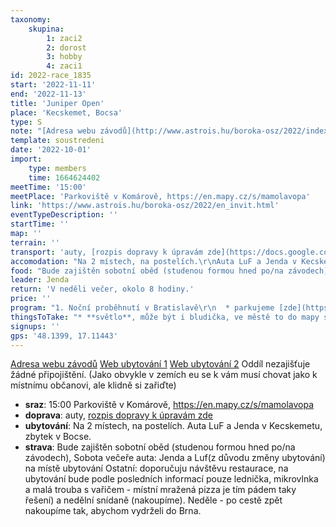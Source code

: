 ```yaml
---
taxonomy:
    skupina:
        1: zaci2
        2: dorost
        3: hobby
        4: zaci1
id: 2022-race_1835
start: '2022-11-11'
end: '2022-11-13'
title: 'Juniper Open'
place: 'Kecskemet, Bocsa'
type: S
note: "[Adresa webu závodů](http://www.astrois.hu/boroka-osz/2022/index.html)\r\n[Web ubytování 1](https://bocsa.hu/boroka-ifjusagi-szallashely/)\r\n[Web ubytování 2](http://www.hoteljuniperus.hu/)\r\nOddíl nezajišťuje žádné připojištění. (Jako obvykle v zemích eu se k vám musí chovat jako k místnímu občanovi, ale klidně si zařiďte)"
template: soustredeni
date: '2022-10-01'
import:
    type: members
    time: 1664624402
meetTime: '15:00'
meetPlace: 'Parkoviště v Komárově, https://en.mapy.cz/s/mamolavopa'
link: 'https://www.astrois.hu/boroka-osz/2022/en_invit.html'
eventTypeDescription: ''
startTime: ''
map: ''
terrain: ''
transport: 'auty, [rozpis dopravy k úpravám zde](https://docs.google.com/spreadsheets/d/13nAnJUMskLVqCIEIaDftTleUtRbcFuc8Phf_JeQNO-E/edit?usp=sharing)'
accomodation: "Na 2 místech, na postelích.\r\nAuta LuF a Jenda v Kecskemetu, zbytek v Bocse."
food: "Bude zajištěn sobotní oběd (studenou formou hned po/na závodech), \r\nSobota večeře auta: Jenda a Luf(z důvodu změny ubytování) na místě ubytování\r\nOstatní: doporučuju návštěvu restaurace, na ubytování bude podle posledních informací pouze lednička, mikrovlnka a malá trouba s vařičem - místní mražená pizza je tím pádem taky řešení) a  nedělní snídaně (nakoupíme). Neděle - po cestě zpět nakoupíme tak, abychom vydrželi do Brna."
leader: Jenda
return: 'V neděli večer, okolo 8 hodiny.'
price: ''
program: "1. Noční proběhnutí v Bratislavě\r\n  * parkujeme [zde](https://en.mapy.cz/s/loropuzodu)\r\n  * [cesta na start](https://en.mapy.cz/s/hacavotaro)\r\n2. Závody v pískových dunách\r\n3. Termální lázně v blízkosti ubytování"
thingsToTake: "* **světlo**, může být i bludička, ve městě to do mapy stačí\r\n* Věci na ob\r\n* běžecké boty do města i do lesa\r\n* **PLAVKY**\r\n* V Maďarsku jde vcelku bez problémů platit kartou, ale peníze se můžou hodit..."
signups: ''
gps: '48.1399, 17.11443'
---
```


[Adresa webu závodů](http://www.astrois.hu/boroka-osz/2022/index.html)
[Web ubytování 1](https://bocsa.hu/boroka-ifjusagi-szallashely/)
[Web ubytování 2](http://www.hoteljuniperus.hu/)
Oddíl nezajišťuje žádné připojištění. (Jako obvykle v zemích eu se k vám musí chovat jako k místnímu občanovi, ale klidně si zařiďte)
* **sraz**: 15:00 Parkoviště v Komárově, https://en.mapy.cz/s/mamolavopa
* **doprava**: auty, [rozpis dopravy k úpravám zde](https://docs.google.com/spreadsheets/d/13nAnJUMskLVqCIEIaDftTleUtRbcFuc8Phf_JeQNO-E/edit?usp=sharing)
* **ubytování**: Na 2 místech, na postelích.
Auta LuF a Jenda v Kecskemetu, zbytek v Bocse.
* **strava**: Bude zajištěn sobotní oběd (studenou formou hned po/na závodech), 
Sobota večeře auta: Jenda a Luf(z důvodu změny ubytování) na místě ubytování
Ostatní: doporučuju návštěvu restaurace, na ubytování bude podle posledních informací pouze lednička, mikrovlnka a malá trouba s vařičem - místní mražená pizza je tím pádem taky řešení) a  nedělní snídaně (nakoupíme). Neděle - po cestě zpět nakoupíme tak, abychom vydrželi do Brna.
